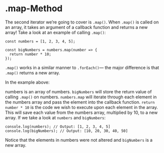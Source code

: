# .map-Method

The second iterator we’re going to cover is ```.map()```. When ```.map()``` is called on an array, it takes an argument of a callback function and returns a new array! Take a look at an example of calling ```.map()```:
```
const numbers = [1, 2, 3, 4, 5]; 
 
const bigNumbers = numbers.map(number => {
  return number * 10;
});
```
```.map()``` works in a similar manner to ```.forEach()```— the major difference is that ```.map()``` returns a new array.

In the example above:

numbers is an array of numbers.
```bigNumbers``` will store the return value of calling ```.map()``` on numbers.
```numbers.map``` will iterate through each element in the numbers array and pass the element into the callback function.
```return number * 10``` is the code we wish to execute upon each element in the array. This will save each value from the numbers array, multiplied by 10, to a new array.
If we take a look at ```numbers``` and ```bigNumbers```:
```
console.log(numbers); // Output: [1, 2, 3, 4, 5]
console.log(bigNumbers); // Output: [10, 20, 30, 40, 50]
```
Notice that the elements in numbers were not altered and ```bigNumbers``` is a new array.
